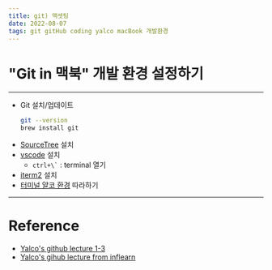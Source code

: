 ```yaml
---
title: git) 맥셋팅
date: 2022-08-07
tags: git gitHub coding yalco macBook 개발환경
---
```


# "Git in 맥북" 개발 환경 설정하기

---
- Git 설치/업데이트  
	```zsh
	git --version
	brew install git
	```
- [SourceTree](https://www.sourcetreeapp.com/) 설치
- [vscode](https://code.visualstudio.com/download) 설치
	- ``` ctrl+\` ```  : terminal 열기
- [iterm2](https://iterm2.com/downloads.html) 설치
- [터미널 얄코 환경](https://www.yalco.kr/_03_mac_terminal/) 따라하기

---

# Reference

- [Yalco's github lecture 1-3](https://www.yalco.kr/@git-github/1-3/)
- [Yalco's gihub lecture from inflearn](https://www.inflearn.com/course/%EC%A0%9C%EB%8C%80%EB%A1%9C-%ED%8C%8C%EB%8A%94-%EA%B9%83/dashboard)